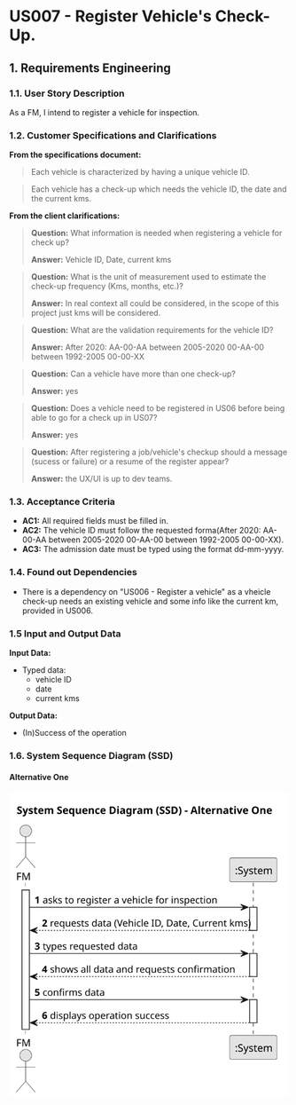 # US007 -  Register Vehicle's Check-Up.


## 1. Requirements Engineering

### 1.1. User Story Description

As a FM, I intend to register a vehicle for inspection.

### 1.2. Customer Specifications and Clarifications 

**From the specifications document:**

>	Each vehicle is characterized by having a unique vehicle ID.

>	Each vehicle has a check-up which needs the vehicle ID, the date and the current kms.

**From the client clarifications:**


> **Question:**
What information is needed when registering a vehicle for check up?
>
> **Answer:**
Vehicle ID,
Date,
current kms

> **Question:**
What is the unit of measurement used to estimate the check-up frequency (Kms, months, etc.)?
>
> **Answer:**
In real context all could be considered, in the scope of this project just kms will be considered.

> **Question:**
What are the validation requirements for the vehicle ID?
>
> **Answer:**
After 2020: AA-00-AA
between 2005-2020 00-AA-00
between 1992-2005 00-00-XX


> **Question:**
Can a vehicle have more than one check-up?
>
> **Answer:**
yes


> **Question:**
Does a vehicle need to be registered in US06 before being able to go for a check up in US07?
> 
> **Answer:**
yes

> **Question:**
After registering a job/vehicle's checkup should a message (sucess or failure) or a resume of the register appear?
>
> **Answer:**
the UX/UI is up to dev teams.





### 1.3. Acceptance Criteria

* **AC1:** All required fields must be filled in.
* **AC2:** The vehicle ID must follow the requested forma(After 2020: AA-00-AA between 2005-2020 00-AA-00 between 1992-2005 00-00-XX).
* **AC3:** The admission date must be typed using the format dd-mm-yyyy.
### 1.4. Found out Dependencies

* There is a dependency on "US006 - Register a vehicle" as a vheicle check-up needs an existing vehicle and some info like the current km, provided in US006.

### 1.5 Input and Output Data

**Input Data:**

* Typed data:
    * vehicle ID
    * date
    * current kms
	

**Output Data:**

* (In)Success of the operation


### 1.6. System Sequence Diagram (SSD)



#### Alternative One

![System Sequence Diagram - Alternative One](svg/us007-system-sequence-diagram-alternative-one.svg)

